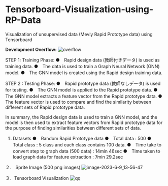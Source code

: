 # Tensorboard-Visualization-using-RP-Data
Visualization of unsupervised data (Meviy Rapid Prototype data) using Tensorboard

**Development Overflow:**
![overflow](https://github.com/meviyLab/Tensorboard-Visualization-using-RP-Data/assets/62593581/804640a1-b11f-4ab3-b23f-66d146c5d6d0)

STEP 1: Training Phase:
●　Rapid design data (教師付きデータ) is used as training data.
●　The data is used to train a Graph Neural Network (GNN) model.
●　The GNN model is created using the Rapid design training data.

STEP 2 : Testing Phase:
●　Rapid prototype data (教師なしデータ) is used for testing.
●　The GNN model is applied to the Rapid prototype data.
●　The GNN model extracts a feature vector from the Rapid prototype data.
●　The feature vector is used to compare and find the similarity between different sets of Rapid prototype data.

In summary, the Rapid design data is used to train a GNN model, and the model is then used to extract feature vectors from Rapid prototype data for the purpose of finding similarities between different sets of data.

1. Datasets
●　Random Rapid Prototype data
●　Total data  : 500
●　Total class : 5 class and each class contains 100 data.
●　Time take to convert step to graph data (500 data) : 14min 46sec
●　Time taken to load graph data for feature extraction : 7min 29.2sec

２． Sprite Image (500 png images)
![image-2023-6-9_13-56-47](https://github.com/meviyLab/Tensorboard-Visualization-using-RP-Data/assets/62593581/1af2351e-2105-474a-ab74-7a51f1bd6785)


３．Tensorboard Visualization
![qq](https://github.com/meviyLab/Tensorboard-Visualization-using-RP-Data/assets/62593581/b7ed7cba-cb6d-45e8-85a3-54ce49cd8d68)
